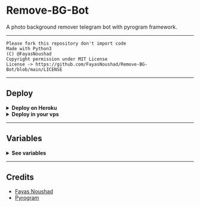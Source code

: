 # Remove-BG-Bot
A photo background remover telegram bot with pyrogram framework.

---

```
Please fork this repository don't import code
Made with Python3
(C) @FayasNoushad
Copyright permission under MIT License
License -> https://github.com/FayasNoushad/Remove-BG-Bot/blob/main/LICENSE
```

---

## Deploy

<details>
  <summary><b>Deploy on Heroku</b></summary>

<p align="left">
  <a href="https://heroku.com/deploy?template=https://github.com/ARNextRobot/Remove-BG-Bot">
     <img height="30px" src="https://img.shields.io/badge/Deploy%20To%20Heroku-blueviolet?style=for-the-badge&logo=heroku">
  </a>
</p>

</details>

<details>
  <summary><b>Deploy in your vps</b></summary>

```sh
git clone https://github.com/FayasNoushad/Remove-BG-Bot
cd Remove-BG-Bot
pip3 install -r requirements.txt
# <Create Variables appropriately>
python3 main.py
```

</details>

---

## Variables

<details>
  <summary><b>See variables</b></summary>

- `API_HASH` Your API Hash from my.telegram.org
- `API_ID` Your API ID from my.telegram.org
- `BOT_TOKEN` Your bot token from @BotFather
- `REMOVEBG_API` Your remove bg api from removebg.com/api

</details>

---

## Credits

- [Fayas Noushad](https://github.com/FayasNoushad)
- [Pyrogram](https://github.com/pyrogram/pyrogram)
